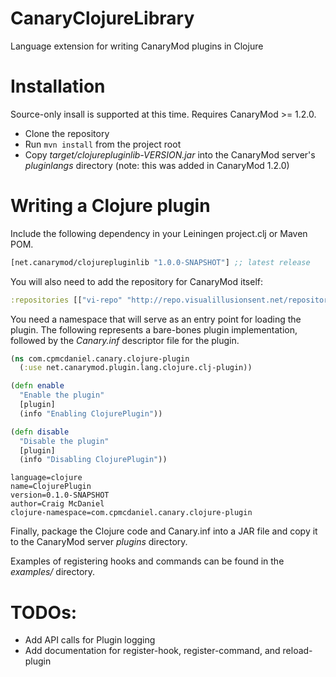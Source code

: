 # CanaryClojureLibrary
Language extension for writing CanaryMod plugins in Clojure

# Installation

Source-only insall is supported at this time. Requires CanaryMod >= 1.2.0.

- Clone the repository
- Run `mvn install` from the project root
- Copy *target/clojurepluginlib-VERSION.jar* into the CanaryMod server's *pluginlangs* directory (note: this was added in CanaryMod 1.2.0)

# Writing a Clojure plugin

Include the following dependency in your Leiningen project.clj or Maven POM.

[](dependency)
```clojure
[net.canarymod/clojurepluginlib "1.0.0-SNAPSHOT"] ;; latest release
```
[](/dependency)

You will also need to add the repository for CanaryMod itself:

```clojure
:repositories [["vi-repo" "http://repo.visualillusionsent.net/repository/public/"]]
```

You need a namespace that will serve as an entry point for loading the plugin. The following represents a bare-bones plugin implementation, followed by the *Canary.inf* descriptor file for the plugin.

```clojure
(ns com.cpmcdaniel.canary.clojure-plugin
  (:use net.canarymod.plugin.lang.clojure.clj-plugin))

(defn enable
  "Enable the plugin"
  [plugin]
  (info "Enabling ClojurePlugin"))

(defn disable
  "Disable the plugin"
  [plugin]
  (info "Disabling ClojurePlugin"))
```

```inf
language=clojure
name=ClojurePlugin
version=0.1.0-SNAPSHOT
author=Craig McDaniel
clojure-namespace=com.cpmcdaniel.canary.clojure-plugin
```

Finally, package the Clojure code and Canary.inf into a JAR file and copy it to the CanaryMod server *plugins* directory.

Examples of registering hooks and commands can be found in the *examples/* directory.

# TODOs:
- Add API calls for Plugin logging
- Add documentation for register-hook, register-command, and reload-plugin
